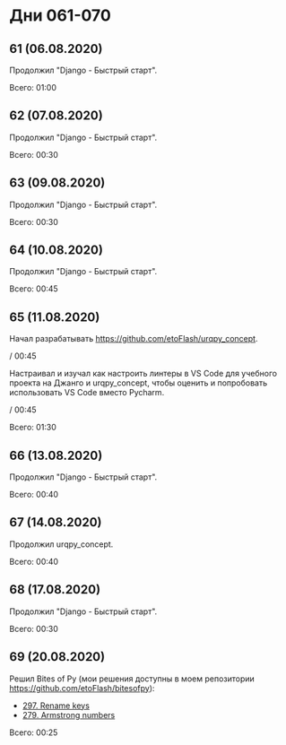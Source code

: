 # Дни 061-070

## 61 (06.08.2020)

Продолжил "Django - Быстрый старт".

Всего: 01:00

## 62 (07.08.2020)

Продолжил "Django - Быстрый старт".

Всего: 00:30

## 63 (09.08.2020)

Продолжил "Django - Быстрый старт".

Всего: 00:30

## 64 (10.08.2020)

Продолжил "Django - Быстрый старт".

Всего: 00:45

## 65 (11.08.2020)

Начал разрабатывать https://github.com/etoFlash/urqpy_concept.

/ 00:45

Настраивал и изучал как настроить линтеры в VS Code для учебного проекта на Джанго и urqpy_concept, чтобы оценить и попробовать использовать VS Code вместо Pycharm.

/ 00:45

Всего: 01:30

## 66 (13.08.2020)

Продолжил "Django - Быстрый старт".

Всего: 00:40

## 67 (14.08.2020)

Продолжил urqpy_concept.

Всего: 00:40

## 68 (17.08.2020)

Продолжил "Django - Быстрый старт".

Всего: 00:30

## 69 (20.08.2020)

Решил Bites of Py (мои решения доступны в моем репозитории https://github.com/etoFlash/bitesofpy):

* [297. Rename keys](https://codechalleng.es/bites/297/)
* [279. Armstrong numbers](https://codechalleng.es/bites/279/)

Всего: 00:25
